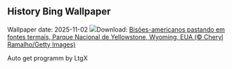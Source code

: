 ## History Bing Wallpaper
Wallpaper date: 2025-11-02
![](https://www.bing.com/th?id=OHR.BisonSprings_PT-BR7966374292_UHD.jpg&w=1000)Download: [Bisões-americanos pastando em fontes termais, Parque Nacional  de Yellowstone, Wyoming, EUA (© Cheryl Ramalho/Getty Images)](https://www.bing.com/th?id=OHR.BisonSprings_PT-BR7966374292_UHD.jpg)

Auto get programm by LtgX

